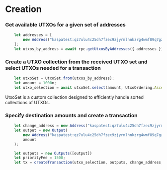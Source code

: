 # Creation

### Get available UTXOs for a given set of addresses

```javascript
    let addresses = [
        new Address("kaspatest:qz7ulu4c25dh7fzec9zjyrmlhnkzrg4wmf89q7gzr3gfrsj3uz6xjceef60sd")
    ];
    let utxos_by_address = await rpc.getUtxosByAddresses({ addresses });
```

### Create a UTXO collection from the received UTXO set and select UTXOs needed for a transaction

```javascript
    let utxoSet = UtxoSet.from(utxos_by_address);
    let amount = 1000n;
    let utxo_selection = await utxoSet.select(amount, UtxoOrdering.AscendingAmount);
```
UtxoSet is a custom collection designed to efficiently handle sorted collections of UTXOs.

### Specify destination amounts and create a transaction

```javascript
    let change_address = new Address("kaspatest:qz7ulu4c25dh7fzec9zjyrmlhnkzrg4wmf89q7gzr3gfrsj3uz6xjceef60sd");
    let output = new Output(
        new Address("kaspatest:qz7ulu4c25dh7fzec9zjyrmlhnkzrg4wmf89q7gzr3gfrsj3uz6xjceef60sd"),
        amount
    );

    let outputs = new Outputs([output])
    let priorityFee = 1500;
    let tx = createTransaction(utxo_selection, outputs, change_address, priorityFee);
```